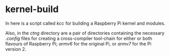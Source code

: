 
# kernel-build

In here is a script called _kcc_ for building a Raspberry Pi kernel and modules.

Also, in the _ctng_ directory are a pair of directories containing the necessary _.config_ files for 
creating a cross-compiler tool-chain for either or both flavours of Raspberry Pi; _armv6_ for the 
original Pi, or _armv7_ for the Pi version 2.

 
